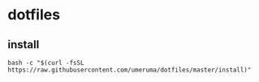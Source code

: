 # dotfiles
## install

```
bash -c "$(curl -fsSL https://raw.githubusercontent.com/umeruma/dotfiles/master/install)"
```
